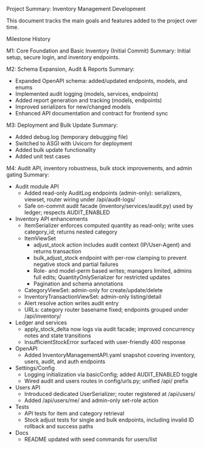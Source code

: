 

Project Summary: Inventory Management Development

This document tracks the main goals and features added to the project over time.

Milestone History

M1: Core Foundation and Basic Inventory (Initial Commit)
Summary: Initial setup, secure login, and inventory endpoints.

M2: Schema Expansion, Audit & Reports
Summary:
- Expanded OpenAPI schema: added/updated endpoints, models, and enums
- Implemented audit logging (models, services, endpoints)
- Added report generation and tracking (models, endpoints)
- Improved serializers for new/changed models
- Enhanced API documentation and contract for frontend sync

M3: Deployment and Bulk Update
Summary:
- Added debug.log (temporary debugging file)
- Switched to ASGI with Uvicorn for deployment
- Added bulk update functionality
- Added unit test cases

M4: Audit API, inventory robustness, bulk stock improvements, and admin gating
Summary:
- Audit module API
	- Added read-only AuditLog endpoints (admin-only): serializers, viewset, router wiring under /api/audit-logs/
	- Safe on-commit audit facade (inventory/services/audit.py) used by ledger; respects AUDIT_ENABLED
- Inventory API enhancements
	- ItemSerializer enforces computed quantity as read-only; write uses category_id; returns nested category
	- ItemViewSet
		- adjust_stock action includes audit context (IP/User-Agent) and returns transaction
		- bulk_adjust_stock endpoint with per-row clamping to prevent negative stock and partial failures
		- Role- and model-perm based writes; managers limited, admins full edits; QuantityOnlySerializer for restricted updates
		- Pagination and schema annotations
	- CategoryViewSet: admin-only for create/update/delete
	- InventoryTransactionViewSet: admin-only listing/detail
	- Alert resolve action writes audit entry
	- URLs: category router basename fixed; endpoints grouped under /api/inventory/
- Ledger and services
	- apply_stock_delta now logs via audit facade; improved concurrency notes and state transitions
	- InsufficientStockError surfaced with user-friendly 400 response
- OpenAPI
	- Added InventoryManagementAPI.yaml snapshot covering inventory, users, audit, and auth endpoints
- Settings/Config
	- Logging initialization via basicConfig; added AUDIT_ENABLED toggle
	- Wired audit and users routes in config/urls.py; unified /api/ prefix
- Users API
	- Introduced dedicated UserSerializer; router registered at /api/users/
	- Added /api/users/me/ and admin-only set-role action
- Tests
	- API tests for item and category retrieval
	- Stock adjust tests for single and bulk endpoints, including invalid ID rollback and success paths
- Docs
	- README updated with seed commands for users/list
